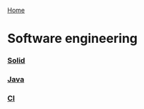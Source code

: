 [Home](/)

# Software engineering

### [Solid](solid.md)

### [Java](java/index.md)

### [CI](ci-cd/ci-cd.md)


